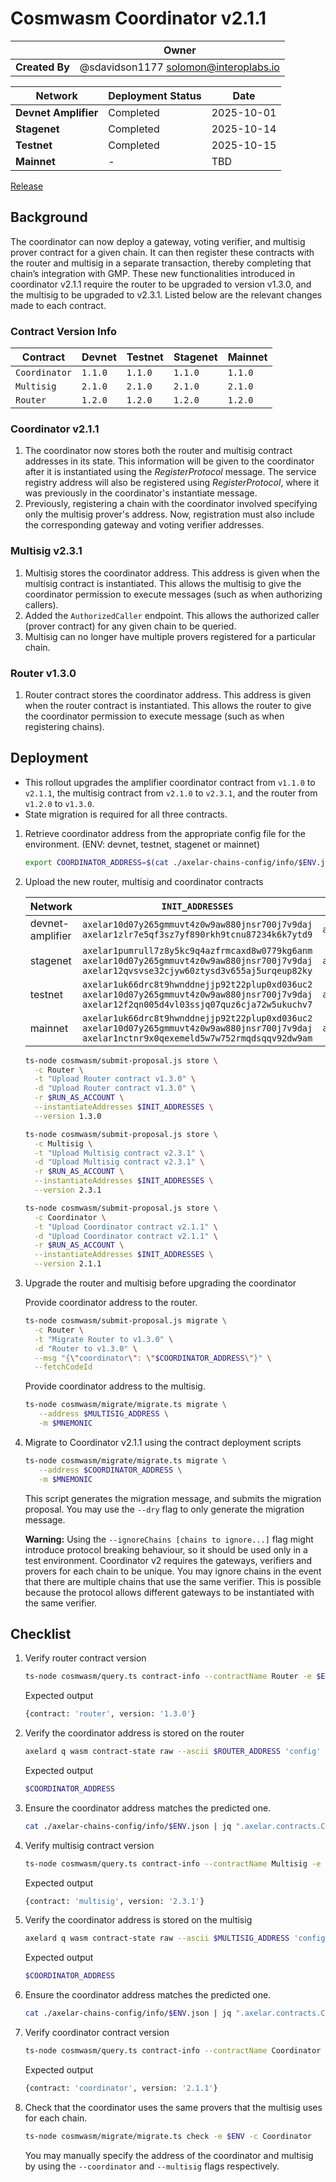 # Cosmwasm Coordinator v2.1.1

|                | **Owner**                             |
| -------------- | ------------------------------------- |
| **Created By** | @sdavidson1177 <solomon@interoplabs.io>         |

| **Network**          | **Deployment Status** | **Date**   |
| -------------------- | --------------------- | ---------- |
| **Devnet Amplifier** | Completed             | 2025-10-01 |
| **Stagenet**         | Completed             | 2025-10-14 |
| **Testnet**          | Completed             | 2025-10-15 |
| **Mainnet**          | -                     | TBD        |


[Release](https://github.com/axelarnetwork/axelar-amplifier/tree/coordinator-v2.1.1)

## Background

The coordinator can now deploy a gateway, voting verifier, and multisig prover contract for a given chain. It can then register these contracts with the router and multisig in a separate transaction, thereby completing that chain’s integration with GMP. These new functionalities introduced in coordinator v2.1.1 require the router to be upgraded to version v1.3.0, and the multisig to be upgraded to v2.3.1. Listed below are the relevant changes made to each contract.

### Contract Version Info

| Contract             |  **Devnet**  | **Testnet** | **Stagenet** | **Mainnet** |
| -------------------- | ------------ | ----------- | ------------ | ----------- |
| `Coordinator`        | `1.1.0`      | `1.1.0`     | `1.1.0`      | `1.1.0`     |
| `Multisig`           | `2.1.0`      | `2.1.0`     | `2.1.0`      | `2.1.0`     |
| `Router`             | `1.2.0`      | `1.2.0`     | `1.2.0`      | `1.2.0`     |


### Coordinator v2.1.1

1. The coordinator now stores both the router and multisig contract addresses in its state. This information will be given to the coordinator after it is instantiated using the *RegisterProtocol* message. The service registry address will also be registered using *RegisterProtocol*, where it was previously in the coordinator's instantiate message.
1. Previously, registering a chain with the coordinator involved specifying only the multisig prover's address. Now, registration must also include the corresponding gateway and voting verifier addresses.

### Multisig v2.3.1

1. Multisig stores the coordinator address. This address is given when the multisig contract is instantiated. This allows the multisig to give the coordinator permission to execute messages (such as when authorizing callers).
1. Added the `AuthorizedCaller` endpoint. This allows the authorized caller (prover contract) for any given chain to be queried.
1. Multisig can no longer have multiple provers registered for a particular chain.

### Router v1.3.0

1. Router contract stores the coordinator address. This address is given when the router contract is instantiated. This allows the router to give the coordinator permission to execute message (such as when registering chains).

## Deployment

- This rollout upgrades the amplifier coordinator contract from `v1.1.0` to `v2.1.1`, the multisig contract from `v2.1.0` to `v2.3.1`, and the router from `v1.2.0` to `v1.3.0`.
- State migration is required for all three contracts.

1. Retrieve coordinator address from the appropriate config file for the environment. (ENV: devnet, testnet, stagenet or mainnet)

   ```bash
   export COORDINATOR_ADDRESS=$(cat ./axelar-chains-config/info/$ENV.json | jq ".axelar.contracts.Coordinator.address" | tr -d '"')
   ```

1. Upload the new router, multisig and coordinator contracts

    | Network          | `INIT_ADDRESSES`                                                                                                                            | `RUN_AS_ACCOUNT`                                | `DEPOSIT_VALUE` |
    | ---------------- | ------------------------------------------------------------------------------------------------------------------------------------------- | ----------------------------------------------- | --------------- |
    | devnet-amplifier | `axelar10d07y265gmmuvt4z0w9aw880jnsr700j7v9daj` `axelar1zlr7e5qf3sz7yf890rkh9tcnu87234k6k7ytd9`                                               | `axelar10d07y265gmmuvt4z0w9aw880jnsr700j7v9daj` | `100000000`     |
    | stagenet         | `axelar1pumrull7z8y5kc9q4azfrmcaxd8w0779kg6anm` `axelar10d07y265gmmuvt4z0w9aw880jnsr700j7v9daj` `axelar12qvsvse32cjyw60ztysd3v655aj5urqeup82ky` | `axelar10d07y265gmmuvt4z0w9aw880jnsr700j7v9daj` | `100000000`     |
    | testnet          | `axelar1uk66drc8t9hwnddnejjp92t22plup0xd036uc2` `axelar10d07y265gmmuvt4z0w9aw880jnsr700j7v9daj` `axelar12f2qn005d4vl03ssjq07quz6cja72w5ukuchv7` | `axelar10d07y265gmmuvt4z0w9aw880jnsr700j7v9daj` | `2000000000`    |
    | mainnet          | `axelar1uk66drc8t9hwnddnejjp92t22plup0xd036uc2` `axelar10d07y265gmmuvt4z0w9aw880jnsr700j7v9daj` `axelar1nctnr9x0qexemeld5w7w752rmqdsqqv92dw9am` | `axelar10d07y265gmmuvt4z0w9aw880jnsr700j7v9daj` | `2000000000`    |

    ```bash
    ts-node cosmwasm/submit-proposal.js store \
      -c Router \
      -t "Upload Router contract v1.3.0" \
      -d "Upload Router contract v1.3.0" \
      -r $RUN_AS_ACCOUNT \
      --instantiateAddresses $INIT_ADDRESSES \
      --version 1.3.0
    ```

    ```bash
    ts-node cosmwasm/submit-proposal.js store \
      -c Multisig \
      -t "Upload Multisig contract v2.3.1" \
      -d "Upload Multisig contract v2.3.1" \
      -r $RUN_AS_ACCOUNT \
      --instantiateAddresses $INIT_ADDRESSES \
      --version 2.3.1
    ```

    ```bash
    ts-node cosmwasm/submit-proposal.js store \
      -c Coordinator \
      -t "Upload Coordinator contract v2.1.1" \
      -d "Upload Coordinator contract v2.1.1" \
      -r $RUN_AS_ACCOUNT \
      --instantiateAddresses $INIT_ADDRESSES \
      --version 2.1.1
    ```

1. Upgrade the router and multisig before upgrading the coordinator

   Provide coordinator address to the router.

   ```bash
   ts-node cosmwasm/submit-proposal.js migrate \
     -c Router \
     -t "Migrate Router to v1.3.0" \
     -d "Router to v1.3.0" \
     --msg "{\"coordinator\": \"$COORDINATOR_ADDRESS\"}" \
     --fetchCodeId
   ```

   Provide coordinator address to the multisig.

   ```bash
   ts-node cosmwasm/migrate/migrate.ts migrate \
      --address $MULTISIG_ADDRESS \
      -m $MNEMONIC
   ```

1. Migrate to Coordinator v2.1.1 using the contract deployment scripts

   ```bash
   ts-node cosmwasm/migrate/migrate.ts migrate \
      --address $COORDINATOR_ADDRESS \
      -m $MNEMONIC
   ```

   This script generates the migration message, and submits the migration proposal. You may use the `--dry` flag to only generate the migration message.

   **Warning:** Using the `--ignoreChains [chains to ignore...]` flag might introduce protocol breaking behaviour, so it should be used only in a test environment. Coordinator v2 requires the gateways, verifiers and provers for each chain to be unique. You may ignore chains in the event that there are multiple chains that use the same verifier. This is possible because the protocol allows different gateways to be instantiated with the same verifier.

## Checklist

1. Verify router contract version

   ```bash
   ts-node cosmwasm/query.ts contract-info --contractName Router -e $ENV
   ```
   Expected output

   ```bash
   {contract: 'router', version: '1.3.0'}
   ```

1. Verify the coordinator address is stored on the router

   ```bash
   axelard q wasm contract-state raw --ascii $ROUTER_ADDRESS 'config' -o json | jq -r '.data' | base64 -d | jq -r '.coordinator'
   ```

   Expected output

   ```bash
   $COORDINATOR_ADDRESS
   ```

1. Ensure the coordinator address matches the predicted one.

   ```bash
   cat ./axelar-chains-config/info/$ENV.json | jq ".axelar.contracts.Coordinator.address" | tr -d '"' | grep $COORDINATOR_ADDRESS
   ```

1. Verify multisig contract version

   ```bash
   ts-node cosmwasm/query.ts contract-info --contractName Multisig -e $ENV
   ```
   Expected output

   ```bash
   {contract: 'multisig', version: '2.3.1'}
   ```

1. Verify the coordinator address is stored on the multisig

   ```bash
   axelard q wasm contract-state raw --ascii $MULTISIG_ADDRESS 'config' -o json | jq -r '.data' | base64 -d | jq -r '.coordinator'
   ```

   Expected output

   ```bash
   $COORDINATOR_ADDRESS
   ```

1. Ensure the coordinator address matches the predicted one.

   ```bash
   cat ./axelar-chains-config/info/$ENV.json | jq ".axelar.contracts.Coordinator.address" | tr -d '"' | grep $COORDINATOR_ADDRESS
   ```

1. Verify coordinator contract version

   ```bash
   ts-node cosmwasm/query.ts contract-info --contractName Coordinator -e $ENV
   ```
   Expected output

   ```bash
   {contract: 'coordinator', version: '2.1.1'}
   ```

1. Check that the coordinator uses the same provers that the multisig uses for each chain.
   
   ```bash
   ts-node cosmwasm/migrate/migrate.ts check -e $ENV -c Coordinator 
   ```

   You may manually specify the address of the coordinator and multisig by using the `--coordinator` and `--multisig` flags respectively.
